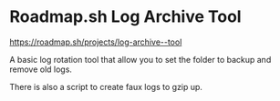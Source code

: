# Roadmap.sh Log Archive Tool

https://roadmap.sh/projects/log-archive--tool


A basic log rotation tool that allow you to set the folder to backup and remove old logs.

There is also a script to create faux logs to gzip up.